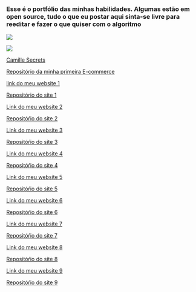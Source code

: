 ### Esse é o portfólio das minhas habilidades. Algumas estão em open source, tudo o que eu postar aqui sinta-se livre para reeditar e fazer o que quiser com o algoritmo

![](https://i.ibb.co/jVqDfjx/logo2.png)  

![](https://i.ibb.co/K60fdW7/logo.png)

[Camille Secrets][7777]

[Repositório da minha primeira E-commerce][777]

[link do meu website 1][1]  

[Repositório do site 1][11]

[Link do meu website 2][2]  

[Repositóŕio do site 2][22]

[Link do meu website 3][3]  

[Repositóŕio do site 3][33]

[Link do meu website 4][4]  

[Repositóŕio do site 4][44]

[Link do meu website 5][5]  

[Repositóŕio do site 5][55]

[Link do meu website 6][6]  

[Repositóŕio do site 6][66]  

[Link do meu website 7][7]  

[Repositóŕio do site 7][77]

[Link do meu website 8][8]  

[Repositóŕio do site 8][88]

[Link do meu website 9][9]  

[Repositóŕio do site 9][99]


[1]: https://d3athk.github.io/Site_one/
[11]:https://github.com/D3athk/Site_one
[2]: https://d3athk.github.io/Site_Two/
[22]:https://github.com/D3athk/Site_Two
[3]: https://d3athk.github.io/Site_Three/
[33]:https://github.com/D3athk/Site_Three
[4]: https://d3athk.github.io/Sit_four/
[44]:https://github.com/D3athk/Sit_four
[5]: https://d3athk.github.io/Site_five/
[55]:https://github.com/D3athk/Sit_five
[66]:https://github.com/D3athk/Site_six
[6]: https://d3athk.github.io/Site_six/
[77]:https://github.com/D3athk/Site_seven
[777]:https://github.com/D3athk/AI-Ecommerce-Algoritmo
[7777]:https://d3athk.github.io/Camille-Secrets/
[7]: https://d3athk.github.io/Site_seven/
[88]:https://github.com/D3athk/Site_eight
[8]: https://d3athk.github.io/Site_eight/
[99]:https://github.com/D3athk/Site_nine
[9]: https://d3athk.github.io/Site_nine/
